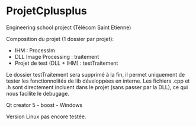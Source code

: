 # ProjetCplusplus
Engineering school project (Télécom Saint Etienne) 

Composition du projet (1 dossier par projet): 
 - IHM  : ProcessIm
 - DLL Image Processing : traitement
 - Projet de test (DLL + IHM) : testTraitement

Le dossier testTraitement sera supprimé à la fin, il permet uniquement de tester les fonctionnolités de lib développées en interne. Les fichiers .cpp et .h sont directement incluent dans le projet (sans passer par la DLL), ce qui nous facilite le debugage.  
 

 
 
 Qt creator 5 - boost - Windows 
 
 
 Version Linux pas encore testée. 

